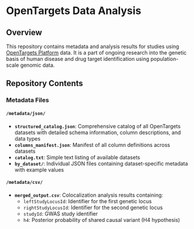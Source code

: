 # OpenTargets Data Analysis

## Overview

This repository contains metadata and analysis results for studies using [OpenTargets Platform](https://platform.opentargets.org/) data. It is a part of ongoing research into the genetic basis of human disease and drug target identification using population-scale genomic data.

## Repository Contents

### Metadata Files

#### `/metadata/json/`
- **`structured_catalog.json`**: Comprehensive catalog of all OpenTargets datasets with detailed schema information, column descriptions, and data types
- **`columns_manifest.json`**: Manifest of all column definitions across datasets
- **`catalog.txt`**: Simple text listing of available datasets
- **`by_dataset/`**: Individual JSON files containing dataset-specific metadata with example values

#### `/metadata/csv/`
- **`merged_output.csv`**: Colocalization analysis results containing:
  - `leftStudyLocusId`: Identifier for the first genetic locus
  - `rightStudyLocusId`: Identifier for the second genetic locus  
  - `studyId`: GWAS study identifier
  - `h4`: Posterior probability of shared causal variant (H4 hypothesis)

